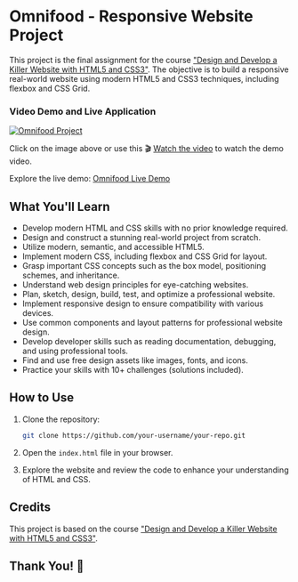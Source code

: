 
# Omnifood - Responsive Website Project

This project is the final assignment for the course ["Design and Develop a Killer Website with HTML5 and CSS3"](https://www.udemy.com/course/design-and-develop-a-killer-website-with-html5-and-css3/). The objective is to build a responsive real-world website using modern HTML5 and CSS3 techniques, including flexbox and CSS Grid.

### Video Demo and Live Application



[![Omnifood Project](https://img.youtube.com/vi/wyHhaosMgC8/maxresdefault.jpg)](https://youtu.be/wyHhaosMgC8)






Click on the image above or use this 🎬 [Watch the video](https://youtu.be/wyHhaosMgC8) to watch the demo video.

Explore the live demo: [Omnifood Live Demo](https://omnifood-tuando.netlify.app/)

## What You'll Learn

- Develop modern HTML and CSS skills with no prior knowledge required.
- Design and construct a stunning real-world project from scratch.
- Utilize modern, semantic, and accessible HTML5.
- Implement modern CSS, including flexbox and CSS Grid for layout.
- Grasp important CSS concepts such as the box model, positioning schemes, and inheritance.
- Understand web design principles for eye-catching websites.
- Plan, sketch, design, build, test, and optimize a professional website.
- Implement responsive design to ensure compatibility with various devices.
- Use common components and layout patterns for professional website design.
- Develop developer skills such as reading documentation, debugging, and using professional tools.
- Find and use free design assets like images, fonts, and icons.
- Practice your skills with 10+ challenges (solutions included).

## How to Use

1. Clone the repository:

   ```bash
   git clone https://github.com/your-username/your-repo.git
   ```

2. Open the `index.html` file in your browser.

3. Explore the website and review the code to enhance your understanding of HTML and CSS.

## Credits

This project is based on the course ["Design and Develop a Killer Website with HTML5 and CSS3"](https://www.udemy.com/course/design-and-develop-a-killer-website-with-html5-and-css3/).

## Thank You! 🚀
